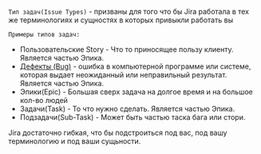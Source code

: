 `Тип задач(Issue Types)` - призваны для того что бы Jira работала в тех же терминологиях и сущностях в которых привыкли работать вы

`Примеры типов задач:`

- Пользовательские Story - Что то приносящее пользу клиенту. Является частью Эпика.
- [Дефекты (Bug)](<../../Основы Тестирования/Определения/Баг.md>) - ошибка в компьютерной программе или системе, которая выдает неожиданный или неправильный результат. Является частью Эпика.
- Эпики(Epic) - Большая сверх задача на долгое время и на большое кол-во людей
- Задачи(Task) - То что нужно сделать. Является частью Эпика.
- Подзадачи(Sub-Task) - Может быть частью таска бага или стори.

Jira достаточно гибкая, что бы подстроиться под вас, под вашу терминологию и под ваши сущьности.
